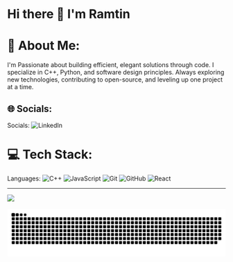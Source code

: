 # Hi there 👋 I'm Ramtin

# 💫 About Me:
I'm Passionate about building efficient, elegant solutions through code.
I specialize in C++, Python, and software design principles. 
Always exploring new technologies, contributing to open-source, and leveling up one project at a time.


## 🌐 Socials:
Socials: ![LinkedIn](https://img.shields.io/badge/LinkedIn-%230077B5.svg?logo=linkedin&logoColor=white)

# 💻 Tech Stack:
Languages: ![C++](https://img.shields.io/badge/c++-%2300599C.svg?style=for-the-badge&logo=c%2B%2B&logoColor=white) ![JavaScript](https://img.shields.io/badge/javascript-%23323330.svg?style=for-the-badge&logo=javascript&logoColor=%23F7DF1E) ![Git](https://img.shields.io/badge/git-%23F05033.svg?style=for-the-badge&logo=git&logoColor=white) ![GitHub](https://img.shields.io/badge/github-%23121011.svg?style=for-the-badge&logo=github&logoColor=white)
![React](https://img.shields.io/badge/-ReactJs-61DAFB?logo=react&logoColor=white&style=for-the-badge)

---
[![](https://visitcount.itsvg.in/api?id=Ramttn&icon=0&color=0)](https://visitcount.itsvg.in)

![snake gif](https://github.com/Ramttn/Ramttn/blob/output/github-snake-dark.svg)
<!-- Proudly created with GPRM ( https://gprm.itsvg.in ) -->
